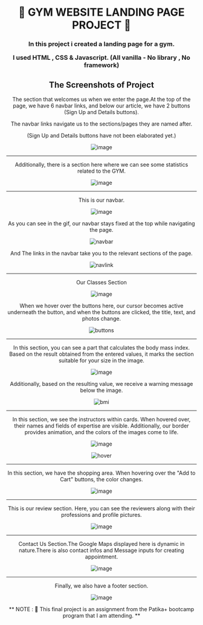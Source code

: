 <div align="center"> 
   <h1>💪 GYM WEBSITE LANDING PAGE PROJECT 💪</h1>

 <h3> In this project i created a landing page for a gym.

  I used HTML , CSS & Javascript. (All vanilla - No library , No framework) 

  ## The Screenshots of Project

  The section that welcomes us when we enter the page.At the top of the page, we have 6 navbar links, and below our article, we have 2 buttons (Sign Up and Details buttons).

  The navbar links navigate us to the sections/pages they are named after.

  (Sign Up and Details buttons have not been elaborated yet.)

  ![image](https://github.com/husnu45/Gym-Landing-Page/assets/120014374/175fe474-01d7-473b-af39-48a2db985717)

  ---

  Additionally, there is a section here where we can see some statistics related to the GYM.

  ![image](https://github.com/husnu45/Gym-Landing-Page/assets/120014374/117c0d8b-58cb-4d19-b839-badee80825cd)

  ---
  
  This is our navbar.

  ![image](https://github.com/husnu45/Gym-Landing-Page/assets/120014374/8cff4628-b6f6-41b2-9264-732841bd19a7)


  As you can see in the gif, our navbar stays fixed at the top while navigating the page.

  ![navbar](https://github.com/husnu45/Gym-Landing-Page/assets/120014374/3c2773a3-82e4-4014-99da-7a51d715f118) 

  And The links in the navbar take you to the relevant sections of the page.

  ![navlink](https://github.com/husnu45/Gym-Landing-Page/assets/120014374/0e00dff8-7b9f-4476-9030-e596b5c44878)


  ---

  Our Classes Section

  ![image](https://github.com/husnu45/Gym-Landing-Page/assets/120014374/763edec8-93ab-44bd-8836-df145f0fae0b)


  When we hover over the buttons here, our cursor becomes active underneath the button, and when the buttons are clicked, the title, text, and photos change.

  ![buttons](https://github.com/husnu45/Gym-Landing-Page/assets/120014374/1c1a4d86-5cd0-425d-a242-7d4296c24082)

  ---

  In this section, you can see a part that calculates the body mass index. Based on the result obtained from the entered values, it marks the section suitable for your size in the image.
  
  ![image](https://github.com/husnu45/Gym-Landing-Page/assets/120014374/84e4e556-4bd5-442f-8338-c8c2364a1be2)

  Additionally, based on the resulting value, we receive a warning message below the image.

  ![bmi](https://github.com/husnu45/Gym-Landing-Page/assets/120014374/24697470-4077-4785-beea-0ea0a236ad60)

  ---

  In this section, we see the instructors within cards. When hovered over, their names and fields of expertise are visible. Additionally, our border provides animation, and the colors of the images come to life.

  ![image](https://github.com/husnu45/Gym-Landing-Page/assets/120014374/39fba9ec-c9eb-4b09-addd-aabc5343dfd8)
  
  ![hover](https://github.com/husnu45/Gym-Landing-Page/assets/120014374/64f361a1-08af-484a-8163-096ae5d9638c)

  ---

  In this section, we have the shopping area. When hovering over the "Add to Cart" buttons, the color changes.

  ![image](https://github.com/husnu45/Gym-Landing-Page/assets/120014374/793cd0ae-8bae-45c2-ba75-90173ffdc7f0)

  ---

  This is our review section. Here, you can see the reviewers along with their professions and profile pictures.

  ![image](https://github.com/husnu45/Gym-Landing-Page/assets/120014374/dea75004-a5a3-484f-8741-f297ebfac3c2)

  ---

  Contact Us Section.The Google Maps displayed here is dynamic in nature.There is also contact infos and Message inputs for creating appointment.

  ![image](https://github.com/husnu45/Gym-Landing-Page/assets/120014374/9cfe17d5-c045-4dc0-b42e-1afca506ce0a)

  ---

  
  Finally, we also have a footer section.

  ![image](https://github.com/husnu45/Gym-Landing-Page/assets/120014374/a69003fb-c8aa-4b9a-9f43-9a0a8ca95a0c)


  
  ** NOTE : 🤜 This final project is an assignment from the Patika+ bootcamp program that I am attending. **


  


</h3>

</div>
